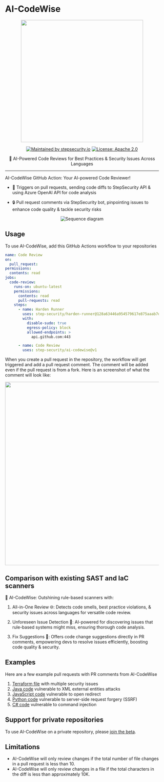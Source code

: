# AI-CodeWise

<p align="center">
  <img  src="images/banner.png" width="400">
</p>

<div align="center">

[![Maintained by stepsecurity.io](https://img.shields.io/badge/maintained%20by-stepsecurity.io-blueviolet)](https://stepsecurity.io/?utm_source=github&utm_medium=organic_oss&utm_campaign=ai-codewise)
[![License: Apache 2.0](https://img.shields.io/badge/License-Apache%202.0-blue.svg)](https://raw.githubusercontent.com/step-security/ai-codewise/main/LICENSE)

</div>

<p align="center">
🦉 AI-Powered Code Reviews for Best Practices & Security Issues Across Languages
</p>

---

AI-CodeWise GitHub Action: Your AI-powered Code Reviewer!

- 🧠 Triggers on pull requests, sending code diffs to StepSecurity API & using Azure OpenAI API for code analysis

- 🔒 Pull request comments via StepSecurity bot, pinpointing issues to enhance code quality & tackle security risks

<p align="center">
  <img src="images/sequence-diagram.png" alt="Sequence diagram">
</p>

## Usage

To use AI-CodeWise, add this GitHub Actions workflow to your repositories

```yaml
name: Code Review
on:
  pull_request:
permissions:
  contents: read
jobs:
  code-review:
    runs-on: ubuntu-latest
    permissions:
      contents: read
      pull-requests: read
    steps:
      - name: Harden Runner
        uses: step-security/harden-runner@128a63446a954579617e875aaab7d2978154e969 # v2.4.0
        with:
          disable-sudo: true
          egress-policy: block
          allowed-endpoints: >
            api.github.com:443

      - name: Code Review
        uses: step-security/ai-codewise@v1
```

When you create a pull request in the repository, the workflow will get triggered and add a pull request comment. The comment will be added even if the pull request is from a fork. Here is an screenshot of what the comment will look like:

<p align="center">
<img src="images/sample-code-comment.png" width="600">
</p>

## Comparison with existing SAST and IaC scanners

🌟 AI-CodeWise: Outshining rule-based scanners with:

1. All-in-One Review 🌐: Detects code smells, best practice violations, & security issues across languages for versatile code review.

2. Unforeseen Issue Detection 🎯: AI-powered for discovering issues that rule-based systems might miss, ensuring thorough code analysis.

3. Fix Suggestions 🔧: Offers code change suggestions directly in PR comments, empowering devs to resolve issues efficiently, boosting code quality & security.

## Examples

Here are a few example pull requests with PR comments from AI-CodeWise

1. [Terraform file](https://github.com/step-security/ai-codewise-demo/pull/2) with multiple security issues
2. [Java code](https://github.com/step-security/ai-codewise-demo/pull/5) vulnerable to XML external entities attacks
3. [JavaScript code](https://github.com/step-security/ai-codewise-demo/pull/3) vulnerable to open redirect
4. [Python code](https://github.com/step-security/ai-codewise-demo/pull/4) vulnerable to server-side request forgery (SSRF)
5. [C# code](https://github.com/step-security/ai-codewise-demo/pull/1) vulnerable to command injection

## Support for private repositories

To use AI-CodeWise on a private repository, please [join the beta](https://www.stepsecurity.io/contact).

## Limitations

- AI-CodeWise will only review changes if the total number of file changes in a pull request is less than 10.
- AI-CodeWise will only review changes in a file if the total characters in the diff is less than approximately 10K.

